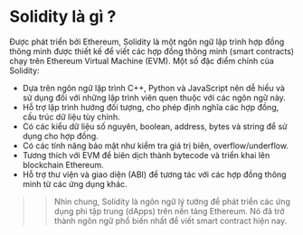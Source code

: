# Solidity là gì ?

Được phát triển bởi Ethereum, Solidity là một ngôn ngữ lập trình hợp đồng thông minh được thiết kế để viết các hợp đồng thông minh (smart contracts) chạy trên Ethereum Virtual Machine (EVM). Một số đặc điểm chính của Solidity:

- Dựa trên ngôn ngữ lập trình C++, Python và JavaScript nên dễ hiểu và sử dụng đối với những lập trình viên quen thuộc với các ngôn ngữ này.
- Hỗ trợ lập trình hướng đối tượng, cho phép định nghĩa các hợp đồng, cấu trúc dữ liệu tùy chỉnh.
- Có các kiểu dữ liệu số nguyên, boolean, address, bytes và string để sử dụng cho hợp đồng.
- Có các tính năng bảo mật như kiểm tra giá trị biên, overflow/underflow.
- Tương thích với EVM để biên dịch thành bytecode và triển khai lên blockchain Ethereum.
- Hỗ trợ thư viện và giao diện (ABI) để tương tác với các hợp đồng thông minh từ các ứng dụng khác.

> > Nhìn chung, Solidity là ngôn ngữ lý tưởng để phát triển các ứng dụng phi tập trung (dApps) trên nền tảng Ethereum. Nó đã trở thành ngôn ngữ phổ biến nhất để viết smart contract hiện nay.
